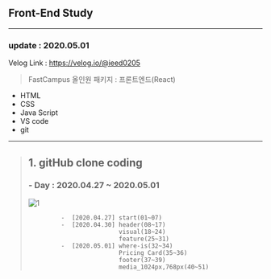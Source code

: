 ## Front-End Study
___
### update : 2020.05.01

Velog Link : https://velog.io/@ieed0205
> FastCampus 올인원 패키지 : 프론트엔드(React)

* HTML
* CSS
* Java Script
* VS code
* git
___

> ## 1. gitHub clone coding
>
> ###  - Day : 2020.04.27 ~ 2020.05.01
>
>![1](https://user-images.githubusercontent.com/50162229/80787497-ac118600-8bc1-11ea-9772-3a563f1e175d.PNG)
>
>              -  [2020.04.27] start(01~07)
>              -  [2020.04.30] header(08~17)
>                              visual(18~24)
>                              feature(25~31)
>              -  [2020.05.01] where-is(32~34)
>                              Pricing Card(35~36)
>                              footer(37~39)
>                              media_1024px,768px(40~51)